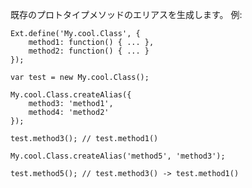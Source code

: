 既存のプロトタイプメソッドのエリアスを生成します。
例:

    Ext.define('My.cool.Class', {
        method1: function() { ... },
        method2: function() { ... }
    });
    
    var test = new My.cool.Class();
    
    My.cool.Class.createAlias({
        method3: 'method1',
        method4: 'method2'
    });
    
    test.method3(); // test.method1()
    
    My.cool.Class.createAlias('method5', 'method3');
    
    test.method5(); // test.method3() -> test.method1()

